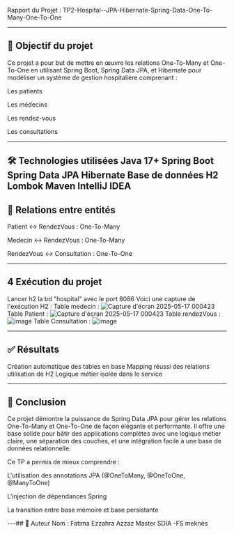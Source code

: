  Rapport du Projet : TP2-Hospital--JPA-Hibernate-Spring-Data-One-To-Many-One-To-One

---

## 📌 Objectif du projet
Ce projet a pour but de mettre en œuvre les relations One-To-Many et One-To-One en utilisant Spring Boot, Spring Data JPA, et Hibernate pour modéliser un système de gestion hospitalière comprenant :

Les patients

Les médecins

Les rendez-vous

Les consultations

---

🛠️ Technologies utilisées
Java 17+
Spring Boot
Spring Data JPA
Hibernate
Base de données H2
Lombok
Maven
IntelliJ IDEA
---

## 🔗 Relations entre entités
Patient ↔ RendezVous : One-To-Many

Medecin ↔ RendezVous : One-To-Many

RendezVous ↔ Consultation : One-To-One

----
## 4 Exécution du projet
Lancer h2 la bd  "hospital" avec le port 8086 Voici une capture de l'exécution H2 :
Table medecin :
![Capture d'écran 2025-05-17 000423](https://github.com/user-attachments/assets/29a68ee0-6121-4fa5-bab8-e78935b23edb)
Table Patient :
![Capture d'écran 2025-05-17 000423](https://github.com/user-attachments/assets/12bb37ef-7f30-4a4b-80b9-6767f69ef09a)
Table rendezVous :
![image](https://github.com/user-attachments/assets/01851c29-23d5-4d90-8d7b-826662731350)
Table Consultation :
![image](https://github.com/user-attachments/assets/08946457-ba7b-4440-bbf4-92c40c3a4d35)

----
## ✅ Résultats
Création automatique des tables en base
Mapping réussi des relations
utilisation de H2
Logique métier isolée dans le service

---
## 📌 Conclusion
Ce projet démontre la puissance de Spring Data JPA pour gérer les relations One-To-Many et One-To-One de façon élégante et performante. Il offre une base solide pour bâtir des applications complètes avec une logique métier claire, une séparation des couches, et une intégration facile à une base de données relationnelle.

Ce TP a permis de mieux comprendre :

L'utilisation des annotations JPA (@OneToMany, @OneToOne, @ManyToOne)

L'injection de dépendances Spring

La transition entre base mémoire et base persistante

---## 📎 Auteur
Nom : Fatima Ezzahra Azzaz Master SDIA -FS meknès
